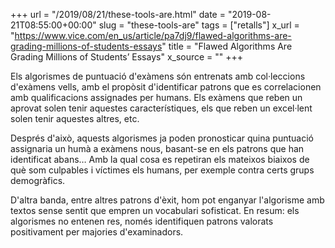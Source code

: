+++
url = "/2019/08/21/these-tools-are.html"
date = "2019-08-21T08:55:00+00:00"
slug = "these-tools-are"
tags = ["retalls"]
x_url = "https://www.vice.com/en_us/article/pa7dj9/flawed-algorithms-are-grading-millions-of-students-essays"
title = "Flawed Algorithms Are Grading Millions of Students’ Essays"
x_source = ""
+++


Els algorismes de puntuació d'exàmens són entrenats amb col·leccions d'exàmens vells, amb el propòsit d'identificar patrons que es correlacionen amb qualificacions assignades per humans. Els exàmens que reben un aprovat solen tenir aquestes característiques, els que reben un excel·lent solen tenir aquestes altres, etc.

Després d'això, aquests algorismes ja poden pronosticar quina puntuació assignaria un humà a exàmens nous, basant-se en els patrons que han identificat abans… Amb la qual cosa es repetiran els mateixos biaixos de què som culpables i víctimes els humans, per exemple contra certs grups demogràfics. 

D'altra banda, entre altres patrons d'èxit, hom pot enganyar l'algorisme amb textos sense sentit que empren un vocabulari sofisticat. En resum: els algorismes no entenen res, només identifiquen patrons valorats positivament per majories d'examinadors.
